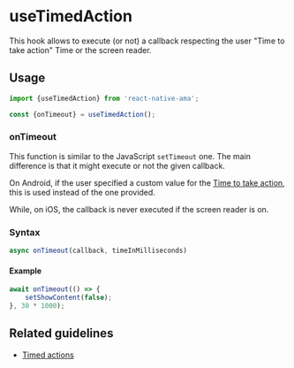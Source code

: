 # useTimedAction

This hook allows to execute (or not) a callback respecting the user "Time to take action" Time or the screen reader.

## Usage

```jsx
import {useTimedAction} from 'react-native-ama';

const {onTimeout} = useTimedAction();
```

### onTimeout

This function is similar to the JavaScript `setTimeout` one. The main difference is that it might execute or not the given callback.

On Android, if the user specified a custom value for the [Time to take action](https://support.google.com/accessibility/android/answer/9426889?hl=en-GB), this is used instead of the one provided.

While, on iOS, the callback is never executed if the screen reader is on.

### Syntax

```jsx
async onTimeout(callback, timeInMilliseconds)
```

#### Example

```jsx
await onTimeout(() => {
    setShowContent(false);
}, 30 * 1000);
```

## Related guidelines

- [Timed actions](../guidelines/timed-actions)
